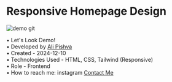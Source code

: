 # Responsive Homepage Design


![demo git](https://github.com/user-attachments/assets/93842655-95f7-4f45-958c-fdc31b6f5054)

• Let's Look Demo!  
• Developed by [Ali Pishva](https://github.com/iamreal-p)  
• Created - 2024-12-10  
• Technologies Used - HTML, CSS, Tailwind (Responsive)  
• Role - Frontend  
• How to reach me: instagram [Contact Me](https://www.linkedin.com/in/ali-pishva?utm_source=share&utm_campaign=share_via&utm_content=profile&utm_medium=ios_app)

